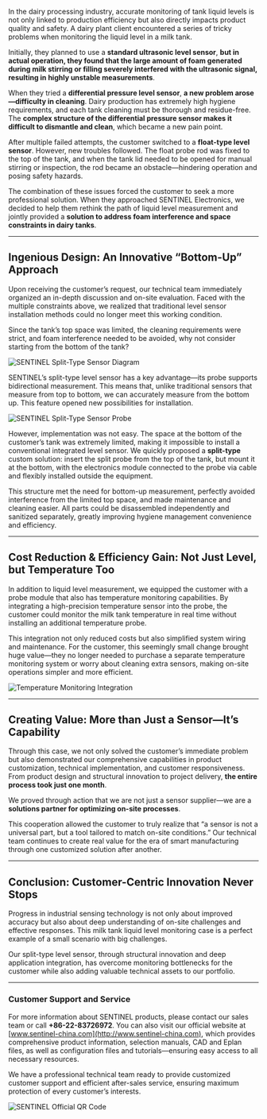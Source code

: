 In the dairy processing industry, accurate monitoring of tank liquid levels is not only linked to production efficiency but also directly impacts product quality and safety. A dairy plant client encountered a series of tricky problems when monitoring the liquid level in a milk tank.

Initially, they planned to use a **standard ultrasonic level sensor**, **but in actual operation, they found that the large amount of foam generated during milk stirring or filling severely interfered with the ultrasonic signal, resulting in highly unstable measurements**.

When they tried a **differential pressure level sensor**, **a new problem arose—difficulty in cleaning**. Dairy production has extremely high hygiene requirements, and each tank cleaning must be thorough and residue-free. The **complex structure of the differential pressure sensor makes it difficult to dismantle and clean**, which became a new pain point.

After multiple failed attempts, the customer switched to a **float-type level sensor**. However, new troubles followed. The float probe rod was fixed to the top of the tank, and when the tank lid needed to be opened for manual stirring or inspection, the rod became an obstacle—hindering operation and posing safety hazards.

The combination of these issues forced the customer to seek a more professional solution. When they approached SENTINEL Electronics, we decided to help them rethink the path of liquid level measurement and jointly provided a **solution to address foam interference and space constraints in dairy tanks**.

---

## Ingenious Design: An Innovative “Bottom-Up” Approach

Upon receiving the customer’s request, our technical team immediately organized an in-depth discussion and on-site evaluation. Faced with the multiple constraints above, we realized that traditional level sensor installation methods could no longer meet this working condition.

Since the tank’s top space was limited, the cleaning requirements were strict, and foam interference needed to be avoided, why not consider starting from the bottom of the tank?

![SENTINEL Split-Type Sensor Diagram](http://image.sentinel-china.com/202506131507102.png)

SENTINEL’s split-type level sensor has a key advantage—its probe supports bidirectional measurement. This means that, unlike traditional sensors that measure from top to bottom, we can accurately measure from the bottom up. This feature opened new possibilities for installation.

![SENTINEL Split-Type Sensor Probe](http://image.sentinel-china.com/202506131508628.png)

However, implementation was not easy. The space at the bottom of the customer’s tank was extremely limited, making it impossible to install a conventional integrated level sensor. We quickly proposed a **split-type** custom solution: insert the split probe from the top of the tank, but mount it at the bottom, with the electronics module connected to the probe via cable and flexibly installed outside the equipment.

This structure met the need for bottom-up measurement, perfectly avoided interference from the limited top space, and made maintenance and cleaning easier. All parts could be disassembled independently and sanitized separately, greatly improving hygiene management convenience and efficiency.

---

## Cost Reduction & Efficiency Gain: Not Just Level, but Temperature Too

In addition to liquid level measurement, we equipped the customer with a probe module that also has temperature monitoring capabilities. By integrating a high-precision temperature sensor into the probe, the customer could monitor the milk tank temperature in real time without installing an additional temperature probe.

This integration not only reduced costs but also simplified system wiring and maintenance. For the customer, this seemingly small change brought huge value—they no longer needed to purchase a separate temperature monitoring system or worry about cleaning extra sensors, making on-site operations simpler and more efficient.

![Temperature Monitoring Integration](http://image.sentinel-china.com/202506131508773.png)

---

## Creating Value: More than Just a Sensor—It’s Capability

Through this case, we not only solved the customer’s immediate problem but also demonstrated our comprehensive capabilities in product customization, technical implementation, and customer responsiveness. From product design and structural innovation to project delivery, **the entire process took just one month**.

We proved through action that we are not just a sensor supplier—we are a **solutions partner for optimizing on-site processes**.

This cooperation allowed the customer to truly realize that “a sensor is not a universal part, but a tool tailored to match on-site conditions.” Our technical team continues to create real value for the era of smart manufacturing through one customized solution after another.

---

## Conclusion: Customer-Centric Innovation Never Stops

Progress in industrial sensing technology is not only about improved accuracy but also about deep understanding of on-site challenges and effective responses. This milk tank liquid level monitoring case is a perfect example of a small scenario with big challenges.

Our split-type level sensor, through structural innovation and deep application integration, has overcome monitoring bottlenecks for the customer while also adding valuable technical assets to our portfolio.

---

### Customer Support and Service

For more information about SENTINEL products, please contact our sales team or call **+86-22-83726972**. You can also visit our official website at [www.sentinel-china.com](http://www.sentinel-china.com), which provides comprehensive product information, selection manuals, CAD and Eplan files, as well as configuration files and tutorials—ensuring easy access to all necessary resources.

We have a professional technical team ready to provide customized customer support and efficient after-sales service, ensuring maximum protection of every customer’s interests.

![SENTINEL Official QR Code](https://image.sentinel-china.com/2024-08-24-%E5%AE%98%E6%96%B9%E4%BA%8C%E7%BB%B4%E7%A0%81%E5%90%88%E9%9B%86.png)
